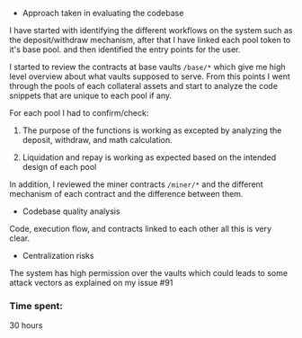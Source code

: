 - Approach taken in evaluating the codebase

I have started with identifying the different workflows on the system such as the deposit/withdraw mechanism, after that I have linked each pool token to it's base pool. and then identified the entry points for the user.

I started to review the contracts at base vaults `/base/*` which give me high level overview about what vaults supposed to serve. From this points I went through the pools of each collateral assets and start to analyze the code snippets that are unique to each pool if any.

For each pool I had to confirm/check:

1. The purpose of the functions is working as excepted by analyzing the deposit, withdraw, and math calculation. 

2. Liquidation and repay is working as expected based on the intended design of each pool

In addition, I reviewed the miner contracts `/miner/*` and the different mechanism of each contract and the difference between them.


- Codebase quality analysis

Code, execution flow, and contracts linked to each other all this is very clear.

- Centralization risks

The system has high permission over the vaults which could leads to some attack vectors as explained on my issue #91



### Time spent:
30 hours